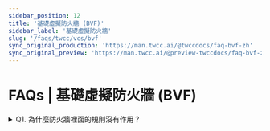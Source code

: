 ```yaml
---
sidebar_position: 12
title: '基礎虛擬防火牆 (BVF)'
sidebar_label: '基礎虛擬防火牆'
slug: '/faqs/twcc/vcs/bvf'
sync_original_production: 'https://man.twcc.ai/@twccdocs/faq-bvf-zh' 
sync_original_preview: 'https://man.twcc.ai/@preview-twccdocs/faq-bvf-zh'
---
```


# FAQs | 基礎虛擬防火牆 (BVF)

<details>

<summary> Q1. 為什麼防火牆裡面的規則沒有作用？</summary>

防火牆規則作用與否將受規則的排序影響。請至防火牆詳細資料頁，編輯規則順序，將您重要的防火牆規則順序移到第一位，防火牆才會優先讓該規則作用。

</details>
